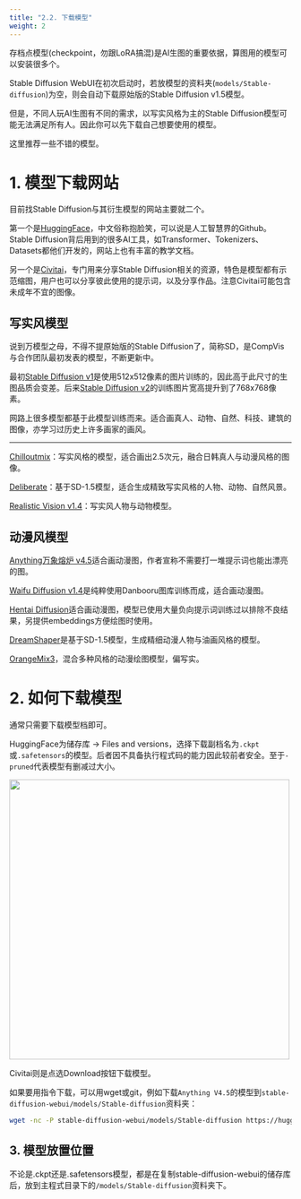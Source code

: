 ```yaml
---
title: "2.2. 下载模型"
weight: 2
---
```


存档点模型(checkpoint，勿跟LoRA搞混)是AI生图的重要依据，算图用的模型可以安装很多个。

Stable Diffusion WebUI在初次启动时，若放模型的资料夹(`models/Stable-diffusion`)为空，则会自动下载原始版的Stable Diffusion v1.5模型。

但是，不同人玩AI生图有不同的需求，以写实风格为主的Stable Diffusion模型可能无法满足所有人。因此你可以先下载自己想要使用的模型。

这里推荐一些不错的模型。


# 1. 模型下载网站

目前找Stable Diffusion与其衍生模型的网站主要就二个。

第一个是[HuggingFace](https://huggingface.co/models?other=stable-diffusion)，中文俗称抱脸笑，可以说是人工智慧界的Github。Stable Diffusion背后用到的很多AI工具，如Transformer、Tokenizers、Datasets都他们开发的，网站上也有丰富的教学文档。

另一个是[Civitai](https://civitai.com/)，专门用来分享Stable Diffusion相关的资源，特色是模型都有示范缩图，用户也可以分享彼此使用的提示词，以及分享作品。注意Civitai可能包含未成年不宜的图像。


## 写实风模型

说到万模型之母，不得不提原始版的Stable Diffusion了，简称SD，是CompVis与合作团队最初发表的模型，不断更新中。

最初[Stable Diffusion v1](https://huggingface.co/runwayml/stable-diffusion-v1-5)是使用512x512像素的图片训练的，因此高于此尺寸的生图品质会变差。后来[Stable Diffusion v2](https://huggingface.co/stabilityai/stable-diffusion-2-1)的训练图片宽高提升到了768x768像素。

网路上很多模型都基于此模型训练而来。适合画真人、动物、自然、科技、建筑的图像，亦学习过历史上许多画家的画风。

---

[Chilloutmix](https://civitai.com/models/6424/chilloutmix)：写实风格的模型，适合画出2.5次元，融合日韩真人与动漫风格的图像。

[Deliberate](https://civitai.com/models/4823/deliberate)：基于SD-1.5模型，适合生成精致写实风格的人物、动物、自然风景。

[Realistic Vision v1.4](https://civitai.com/models/4201/realistic-vision-v13)：写实风人物与动物模型。


## 动漫风模型

[Anything万象熔炉 v4.5](https://huggingface.co/andite/anything-v4.0)适合画动漫图，作者宣称不需要打一堆提示词也能出漂亮的图。

[Waifu Diffusion v1.4](https://huggingface.co/hakurei/waifu-diffusion-v1-4)是纯粹使用Danbooru图库训练而成，适合画动漫图。

[Hentai Diffusion](https://github.com/Delcos/Hentai-Diffusion)适合画动漫图，模型已使用大量负向提示词训练过以排除不良结果，另提供embeddings方便绘图时使用。

[DreamShaper](https://civitai.com/models/4384/dreamshaper)是基于SD-1.5模型，生成精细动漫人物与油画风格的模型。

[OrangeMix3](https://huggingface.co/WarriorMama777/OrangeMixs)，混合多种风格的动漫绘图模型，偏写实。


# 2. 如何下载模型

通常只需要下载模型档即可。

HuggingFace为储存库 → Files and versions，选择下载副档名为`.ckpt`或`.safetensors`的模型。后者因不具备执行程式码的能力因此较前者安全。至于`-pruned`代表模型有删减过大小。

<img src=../../../images/download-models-1.webp alt=""  width=500 loading="lazy">

Civitai则是点选Download按钮下载模型。


如果要用指令下载，可以用wget或git，例如下载`Anything V4.5`的模型到`stable-diffusion-webui/models/Stable-diffusion`资料夹：
```bash
wget -nc -P stable-diffusion-webui/models/Stable-diffusion https://huggingface.co/andite/anything-v4.0/resolve/main/anything-v4.5-pruned.safetensors
```


## 3. 模型放置位置

不论是.ckpt还是.safetensors模型，都是在复制stable-diffusion-webui的储存库后，放到主程式目录下的`/models/Stable-diffusion`资料夹下。
